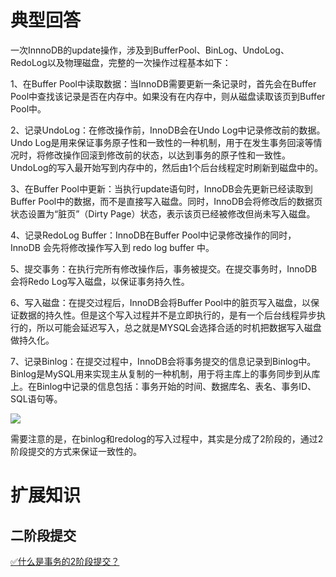 # 典型回答


一次InnnoDB的update操作，涉及到BufferPool、BinLog、UndoLog、RedoLog以及物理磁盘，完整的一次操作过程基本如下：



1、在Buffer Pool中读取数据：当InnoDB需要更新一条记录时，首先会在Buffer Pool中查找该记录是否在内存中。如果没有在内存中，则从磁盘读取该页到Buffer Pool中。



2、记录UndoLog：在修改操作前，InnoDB会在Undo Log中记录修改前的数据。Undo Log是用来保证事务原子性和一致性的一种机制，用于在发生事务回滚等情况时，将修改操作回滚到修改前的状态，以达到事务的原子性和一致性。UndoLog的写入最开始写到内存中的，然后由1个后台线程定时刷新到磁盘中的。



3、在Buffer Pool中更新：当执行update语句时，InnoDB会先更新已经读取到Buffer Pool中的数据，而不是直接写入磁盘。同时，InnoDB会将修改后的数据页状态设置为“脏页”（Dirty Page）状态，表示该页已经被修改但尚未写入磁盘。



4、记录RedoLog Buffer：InnoDB在Buffer Pool中记录修改操作的同时，InnoDB 会先将修改操作写入到 redo log buffer 中。



5、提交事务：在执行完所有修改操作后，事务被提交。在提交事务时，InnoDB会将Redo Log写入磁盘，以保证事务持久性。



6、写入磁盘：在提交过程后，InnoDB会将Buffer Pool中的脏页写入磁盘，以保证数据的持久性。但是这个写入过程并不是立即执行的，是有一个后台线程异步执行的，所以可能会延迟写入，总之就是MYSQL会选择合适的时机把数据写入磁盘做持久化。



7、记录Binlog：在提交过程中，InnoDB会将事务提交的信息记录到Binlog中。Binlog是MySQL用来实现主从复制的一种机制，用于将主库上的事务同步到从库上。在Binlog中记录的信息包括：事务开始的时间、数据库名、表名、事务ID、SQL语句等。



![](https://cdn.nlark.com/yuque/0/2023/png/5378072/1692360052478-7a123e12-d590-438f-9abd-c968f0b7b2bb.png)



需要注意的是，在binlog和redolog的写入过程中，其实是分成了2阶段的，通过2阶段提交的方式来保证一致性的。



# 扩展知识


## 二阶段提交


[✅什么是事务的2阶段提交？](https://www.yuque.com/hollis666/qyhor6/geuks1bbiwd39h1r)





